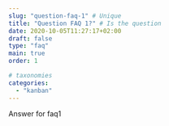 ```yaml
---
slug: "question-faq-1" # Unique
title: "Question FAQ 1?" # Is the question
date: 2020-10-05T11:27:17+02:00
draft: false
type: "faq"
main: true
order: 1

# taxonomies
categories:
  - "kanban"
---
```


Answer for faq1